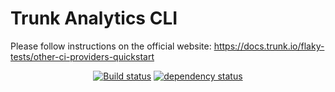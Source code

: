 # Trunk Analytics CLI

Please follow instructions on the official website: https://docs.trunk.io/flaky-tests/other-ci-providers-quickstart

<div align="center">

[![Build status](https://github.com/zaycev/bevy-magic-light-2d/workflows/PR/badge.svg?branch=main)](https://github.com/zaycev/bevy-magic-light-2d/actions)
[![dependency status](https://deps.rs/repo/github/zaycev/bevy-magic-light-2d/status.svg)](https://deps.rs/repo/github/zaycev/bevy-magic-light-2d)

</div>
